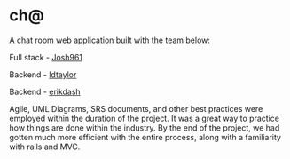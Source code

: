 # ch@

A chat room web application built with the team below:

Full stack - [Josh961](https://github.com/Josh961)

Backend - [ldtaylor](https://github.com/ldtaylor)

Backend - [erikdash](https://github.com/erikdash)

Agile, UML Diagrams, SRS documents, and other best practices were employed within the duration of the project. It was a great way to practice how things are done within the industry. By the end of the project, we had gotten much more efficient with the entire process, along with a familiarity with rails and MVC.
